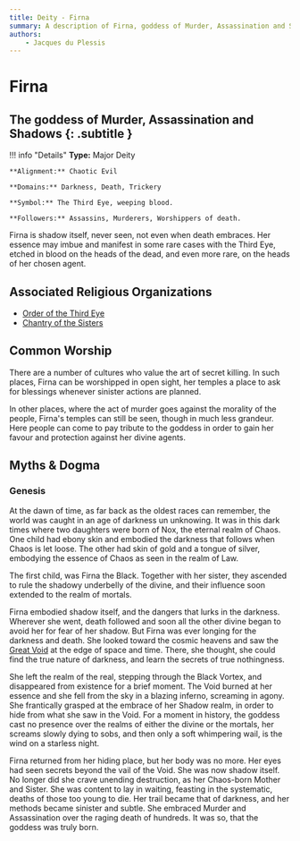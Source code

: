 ```yaml
---
title: Deity - Firna
summary: A description of Firna, goddess of Murder, Assassination and Shadows.
authors:
    - Jacques du Plessis
---
```

# Firna
## The goddess of Murder, Assassination and Shadows {: .subtitle }

!!! info "Details"
    **Type:** Major Deity

    **Alignment:** Chaotic Evil

    **Domains:** Darkness, Death, Trickery

    **Symbol:** The Third Eye, weeping blood.

    **Followers:** Assassins, Murderers, Worshippers of death.

Firna is shadow itself, never seen, not even when death embraces. Her essence may imbue and manifest in some rare cases with the Third Eye, etched in blood on the heads of the dead, and even more rare, on the heads of her chosen agent.

## Associated Religious Organizations
- [Order of the Third Eye](/religion/organizations/order_of_the_third_eye)
- [Chantry of the Sisters](/religion/organizations/chantry_of_the_sisters)

## Common Worship
There are a number of cultures who value the art of secret killing.  In such places, Firna can be worshipped in open sight, her temples a place to ask for blessings whenever sinister actions are planned.

In other places, where the act of murder goes against the morality of the people, Firna's temples can still be seen, though in much less grandeur.  Here people can come to pay tribute to the goddess in order to gain her favour and protection against her divine agents.

## Myths & Dogma
### Genesis
At the dawn of time, as far back as the oldest races can remember, the world was caught in an age of darkness un unknowing.  It was in this dark times where two daughters were born of Nox, the eternal realm of Chaos.  One child had ebony skin and embodied the darkness that follows when Chaos is let loose.  The other had skin of gold and a tongue of silver, embodying the essence of Chaos as seen in the realm of Law.

The first child, was Firna the Black.  Together with her sister, they ascended to rule the shadowy underbelly of the divine, and their influence soon extended to the realm of mortals.

Firna embodied shadow itself, and the dangers that lurks in the darkness.  Wherever she went, death followed and soon all the other divine began to avoid her for fear of her shadow.  But Firna was ever longing for the darkness and death. She looked toward the cosmic heavens and saw the [Great Void](/cosmology/planes/void_of_creation) at the edge of space and time.  There, she thought, she could find the true nature of darkness, and learn the secrets of true nothingness.

She left the realm of the real, stepping through the Black Vortex, and disappeared from existence for a brief moment.  The Void burned at her essence and she fell from the sky in a blazing inferno, screaming in agony.  She frantically grasped at the embrace of her Shadow realm, in order to hide from what she saw in the Void.  For a moment in history, the goddess cast no presence over the realms of either the divine or the mortals, her screams slowly dying to sobs, and then only a soft whimpering wail, is the wind on a starless night.

Firna returned from her hiding place, but her body was no more.  Her eyes had seen secrets beyond the vail of the Void.  She was now shadow itself.  No longer did she crave unending destruction, as her Chaos-born Mother and Sister.  She was content to lay in waiting, feasting in the systematic, deaths of those too young to die.  Her trail became that of darkness, and her methods became sinister and subtle.  She embraced Murder and Assassination over the raging death of hundreds.  It was so, that the goddess was truly born.
